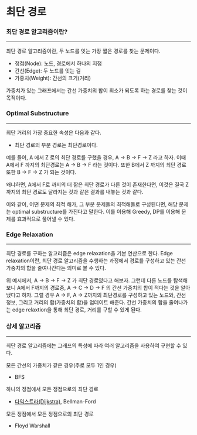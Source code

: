 # 최단 경로

### 최단 경로 알고리즘이란?

---

최단 경로 알고리즘이란, 두 노드를 잇는 가장 짧은 경로를 찾는 문제이다.

- 정점(Node): 노드, 경로에서 하나의 지점
- 간선(Edge): 두 노드를 잇는 길
- 가중치(Weight): 간선의 크기(거리)

가중치가 있는 그래프에서는 간선 가중치의 합이 최소가 되도록 하는 경로를 찾는 것이 목적이다.

### Optimal Substructure

---

최단 거리의 가장 중요한 속성은 다음과 같다. 

- 최단 경로의 부분 경로는 최단경로이다.

예를 들어, A 에서 Z 로의 최단 경로를 구했을 경우, A → B → F → Z 라고 하자. 이때 A에서 F 까지의 최단경로는  A → B → F 라는 것이다. 또한 B에서 Z 까지의 최단 경로 또한 B → F → Z 가 되는 것이다.

왜냐하면, A에서 F로 까지의 더 짧은 최단 경로가 다른 것이 존재한다면, 이것은 결국 Z까지의 최단 경로도 달라지는 것과 같은 결과를 내놓는 것과 같다. 

이와 같이, 어떤 문제의 최적 해가, 그 부분 문제들의 최적해들로 구성된다면, 해당 문제는 optimal substructure를 가진다고 말한다. 이를 이용해 Greedy, DP를 이용해 문제를 효과적으로 풀어낼 수 있다.

### Edge Relaxation

---

최단 경로를 구하는 알고리즘은 edge relaxation을 기본 연산으로 한다. Edge relaxation이란, 최단 경로 알고리즘을 수행하는 과정에서 경로를 구성하고 있는 간선 가중치의 합을 줄여나간다는 의미로 볼 수 있다.

위 예시에서, A → B → F → Z 가 최단 경로였다고 해보자. 그런데 다른 노드를 탐색해보니 A에서 F까지의 경로중, A → C → D → F 의 간선 가중치의 합이 적다는 것을 알아냈다고 하자. 그럴 경우 A → F, A → Z까지의 최단경로를 구성하고 있는 노드와, 간선 정보, 그리고 거리의 합(가중치의 합)을 업데이트 해준다. 간선 가중치의 합을 줄여나가는 edge relaxtion을 통해 최단 경로, 거리를 구할 수 있게 된다.

### 상세 알고리즘

---

최단 경로 알고리즘에는 그래프의 특성에 따라 여러 알고리즘을 사용하여 구현할 수 있다.

모든 간선의 가중치가 같은 경우(주로 모두 1인 경우)

- BFS

하나의 정점에서 모든 정점으로의 최단 경로

- [다익스트라(Dijkstra)](https://akgop.github.io/algorithms/algorithms_dijkstra), Bellman-Ford

모든 정점에서 모든 정점으로의 최단 경로

- Floyd Warshall

